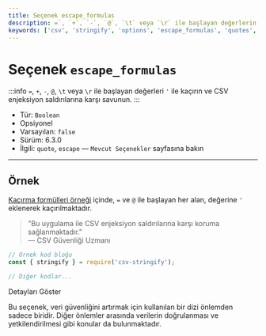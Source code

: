 ```yaml
---
title: Seçenek escape_formulas
description: =`, `+`, `-`, `@`, `\t` veya `\r` ile başlayan değerlerin `'` ile kaçırılması ve CSV enjeksiyon saldırılarına karşı korunma yöntemleri hakkında bilgi verilmektedir. Bu seçenek, CSV formatında özel karakterler içeren değerleri güvenli bir şekilde işlemek için kullanılır.
keywords: ['csv', 'stringify', 'options', 'escape_formulas', 'quotes', 'escape', 'safety']
---
```


# Seçenek `escape_formulas`

:::info
`=`, `+`, `-`, `@`, `\t` veya `\r` ile başlayan değerleri `'` ile kaçırın ve CSV enjeksiyon saldırılarına karşı savunun.
:::

* Tür: `Boolean`
* Opsiyonel
* Varsayılan: `false`
* Sürüm: 6.3.0
* İlgili: `quote`, `escape` &mdash; `Mevcut Seçenekler` sayfasına bakın

---

## Örnek

[Kaçırma formülleri örneği](https://github.com/adaltas/node-csv/tree/master/packages/csv-stringify/samples/option.escape_formulas.js) içinde, `=` ve `@` ile başlayan her alan, değerine `'` eklenerek kaçırılmaktadır. 

> "Bu uygulama ile CSV enjeksiyon saldırılarına karşı koruma sağlanmaktadır."  
> — CSV Güvenliği Uzmanı

```javascript
// Örnek kod bloğu
const { stringify } = require('csv-stringify');

// Diğer kodlar...
```


Detayları Göster

Bu seçenek, veri güvenliğini artırmak için kullanılan bir dizi önlemden sadece biridir. Diğer önlemler arasında verilerin doğrulanması ve yetkilendirilmesi gibi konular da bulunmaktadır.

